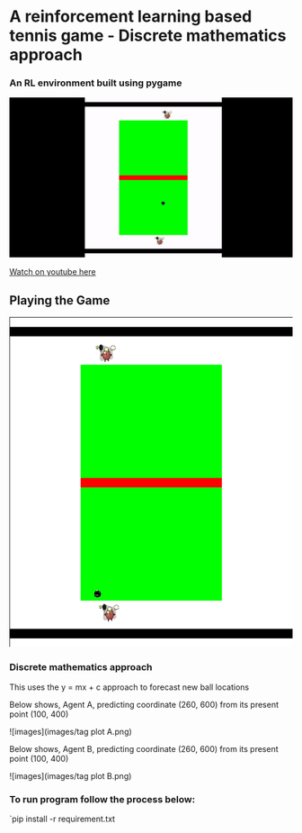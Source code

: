 # A reinforcement learning based tennis game - Discrete mathematics approach

### An RL environment built using pygame


![gif](images/ezgif.com-video-to-gif.gif)



 [Watch on youtube here](https://youtu.be/iUYxZ2tYKHw)


## Playing the Game


![images](images/game.png)


###  Discrete mathematics approach

This uses the y = mx + c approach to forecast new ball locations

Below shows, Agent A, predicting coordinate (260, 600) from its present point (100, 400)


![images](images/tag plot A.png)


Below shows, Agent B, predicting coordinate (260, 600) from its present point (100, 400)


![images](images/tag plot B.png)



### To run program follow the process below:

`pip install -r requirement.txt
